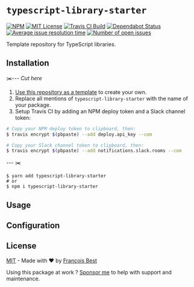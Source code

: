 # `typescript-library-starter`

[![NPM](https://img.shields.io/npm/v/typescript-library-starter?color=red)](https://www.npmjs.com/package/typescript-library-starter)
[![MIT License](https://img.shields.io/github/license/47ng/typescript-library-starter.svg?color=blue)](https://github.com/47ng/typescript-library-starter/blob/master/LICENSE)
[![Travis CI Build](https://img.shields.io/travis/com/47ng/typescript-library-starter.svg)](https://travis-ci.com/47ng/typescript-library-starter)
[![Dependabot Status](https://api.dependabot.com/badges/status?host=github&repo=47ng/typescript-library-starter)](https://dependabot.com)
[![Average issue resolution time](https://isitmaintained.com/badge/resolution/47ng/typescript-library-starter.svg)](https://isitmaintained.com/project/47ng/typescript-library-starter)
[![Number of open issues](https://isitmaintained.com/badge/open/47ng/typescript-library-starter.svg)](https://isitmaintained.com/project/47ng/typescript-library-starter)

Template repository for TypeScript libraries.

## Installation

✂️---
_Cut here_

1. [Use this repository as a template](https://github.com/47ng/typescript-library-starter/generate) to create your own.
2. Replace all mentions of `typescript-library-starter` with the name
   of your package.
3. Setup Travis CI by adding an NPM deploy token and a Slack channel token:

```zsh
# Copy your NPM deploy token to clipboard, then:
$ travis encrypt $(pbpaste) --add deploy.api_key --com

# Copy your Slack channel token to clipboard, then:
$ travis encrypt $(pbpaste) --add notifications.slack.rooms --com
```

--- ✂️

```shell
$ yarn add typescript-library-starter
# or
$ npm i typescript-library-starter
```

## Usage

## Configuration

## License

[MIT](https://github.com/47ng/typescript-library-starter/blob/master/LICENSE) - Made with ❤️ by [François Best](https://francoisbest.com)

Using this package at work ? [Sponsor me](https://github.com/sponsors/franky47) to help with support and maintenance.
